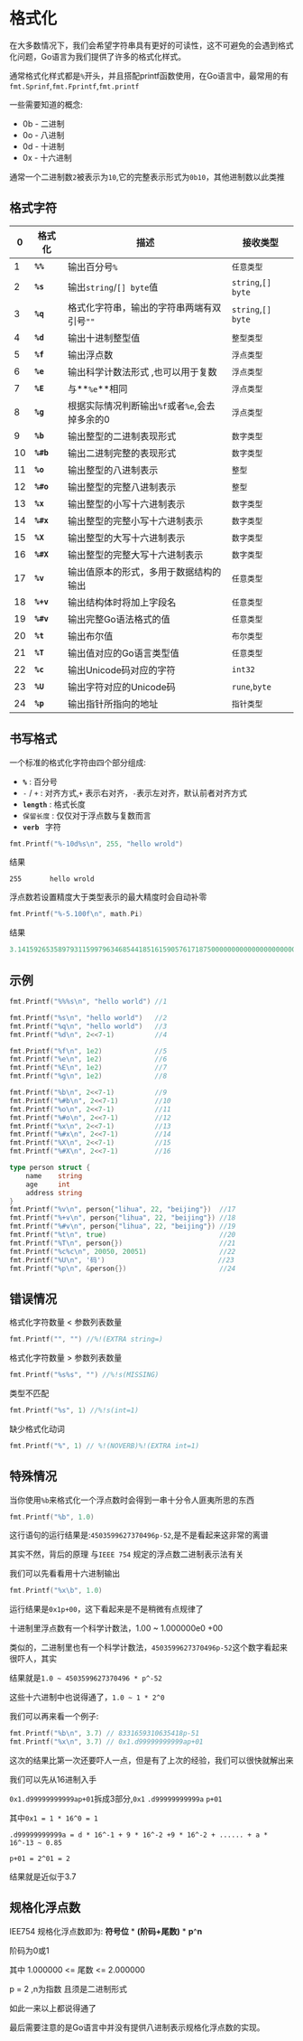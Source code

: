 # 格式化



在大多数情况下，我们会希望字符串具有更好的可读性，这不可避免的会遇到格式化问题，Go语言为我们提供了许多的格式化样式。



通常格式化样式都是`%`开头，并且搭配printf函数使用，在Go语言中，最常用的有`fmt.Sprinf`,`fmt.Fprintf`,`fmt.printf`



一些需要知道的概念:

- 0b - 二进制
- 0o - 八进制
- 0d - 十进制
- 0x - 十六进制

通常一个二进制数`2`被表示为`10`,它的完整表示形式为`0b10`，其他进制数以此类推



## 格式字符

| 0    | 格式化    | 描述                                           | 接收类型           |
| ---- | --------- | ---------------------------------------------- | ------------------ |
| 1    | **`%%`**  | 输出百分号`%`                                  | `任意类型`         |
| 2    | **`%s`**  | 输出`string`/`[] byte`值                       | `string`,`[] byte` |
| 3    | **`%q`**  | 格式化字符串，输出的字符串两端有双引号`""`     | `string`,`[] byte` |
| 4    | **`%d`**  | 输出十进制整型值                               | `整型类型`         |
| 5    | **`%f`**  | 输出浮点数                                     | `浮点类型`         |
| 6    | **`%e`**  | 输出科学计数法形式 ,也可以用于复数             | `浮点类型`         |
| 7    | **`%E`**  | 与**`%e`**相同                                 | `浮点类型`         |
| 8    | **`%g`**  | 根据实际情况判断输出`%f`或者`%e`,会去掉多余的0 | `浮点类型`         |
| 9    | **`%b`**  | 输出整型的二进制表现形式                       | `数字类型`         |
| 10   | **`%#b`** | 输出二进制完整的表现形式                       | `数字类型`         |
| 11   | **`%o`**  | 输出整型的八进制表示                           | `整型`             |
| 12   | **`%#o`** | 输出整型的完整八进制表示                       | `整型`             |
| 13   | **`%x`**  | 输出整型的小写十六进制表示                     | `数字类型`         |
| 14   | **`%#x`** | 输出整型的完整小写十六进制表示                 | `数字类型`         |
| 15   | **`%X`**  | 输出整型的大写十六进制表示                     | `数字类型`         |
| 16   | **`%#X`** | 输出整型的完整大写十六进制表示                 | `数字类型`         |
| 17   | **`%v`**  | 输出值原本的形式，多用于数据结构的输出         | `任意类型`         |
| 18   | **`%+v`** | 输出结构体时将加上字段名                       | `任意类型`         |
| 19   | **`%#v`** | 输出完整Go语法格式的值                         | `任意类型`         |
| 20   | **`%t`**  | 输出布尔值                                     | `布尔类型`         |
| 21   | **`%T`**  | 输出值对应的Go语言类型值                       | `任意类型`         |
| 22   | **`%c`**  | 输出Unicode码对应的字符                        | `int32`            |
| 23   | **`%U`**  | 输出字符对应的Unicode码                        | `rune`,`byte`      |
| 24   | **`%p`**  | 输出指针所指向的地址                           | `指针类型`         |



## 书写格式

一个标准的格式化字符由四个部分组成:

- **`%`**  : 百分号
-  `-` / `+` :  对齐方式,`+` 表示右对齐，`-`表示左对齐，默认前者对齐方式
-  **`length`** :  格式长度
-  `保留长度` : 仅仅对于浮点数与复数而言
-  **`verb `** 字符





```go
fmt.Printf("%-10d%s\n", 255, "hello wrold")
```

结果

```
255       hello wrold
```



浮点数若设置精度大于类型表示的最大精度时会自动补零

```go
fmt.Printf("%-5.100f\n", math.Pi)
```

结果

```go
3.1415926535897931159979634685441851615905761718750000000000000000000000000000000000000000000000000000
```



## 示例

```go
fmt.Printf("%%%s\n", "hello world") //1

fmt.Printf("%s\n", "hello world") 	//2
fmt.Printf("%q\n", "hello world") 	//3
fmt.Printf("%d\n", 2<<7-1)			//4

fmt.Printf("%f\n", 1e2)				//5
fmt.Printf("%e\n", 1e2)				//6
fmt.Printf("%E\n", 1e2)				//7
fmt.Printf("%g\n", 1e2)				//8

fmt.Printf("%b\n", 2<<7-1)			//9
fmt.Printf("%#b\n", 2<<7-1)			//10
fmt.Printf("%o\n", 2<<7-1)			//11
fmt.Printf("%#o\n", 2<<7-1)			//12
fmt.Printf("%x\n", 2<<7-1)			//13
fmt.Printf("%#x\n", 2<<7-1)			//14
fmt.Printf("%X\n", 2<<7-1)			//15
fmt.Printf("%#X\n", 2<<7-1)			//16

type person struct {
    name    string
    age     int
    address string
}
fmt.Printf("%v\n", person{"lihua", 22, "beijing"})	//17
fmt.Printf("%+v\n", person{"lihua", 22, "beijing"})	//18
fmt.Printf("%#v\n", person{"lihua", 22, "beijing"})	//19
fmt.Printf("%t\n", true)							//20
fmt.Printf("%T\n", person{})						//21
fmt.Printf("%c%c\n", 20050, 20051)					//22
fmt.Printf("%U\n", '码')							   //23
fmt.Printf("%p\n", &person{})						//24
```



## 错误情况



格式化字符数量 < 参数列表数量

```go
fmt.Printf("", "") //%!(EXTRA string=)
```



格式化字符数量 > 参数列表数量

```go
fmt.Printf("%s%s", "") //%!s(MISSING)
```



类型不匹配

```go
fmt.Printf("%s", 1) //%!s(int=1)
```



缺少格式化动词

```go
fmt.Printf("%", 1) // %!(NOVERB)%!(EXTRA int=1)
```



## 特殊情况

 当你使用`%b`来格式化一个浮点数时会得到一串十分令人匪夷所思的东西

```go
fmt.Printf("%b", 1.0)
```

这行语句的运行结果是:`4503599627370496p-52`,是不是看起来这非常的离谱

其实不然，背后的原理 与`IEEE 754` 规定的浮点数二进制表示法有关

我们可以先看看用十六进制输出 

```go
fmt.Printf("%x\b", 1.0)
```

运行结果是`0x1p+00`，这下看起来是不是稍微有点规律了

十进制里浮点数有一个科学计数法，1.00 ~ 1.000000e0 +00

类似的，二进制里也有一个科学计数法，`4503599627370496p-52`这个数字看起来很吓人，其实

结果就是`1.0 ~ 4503599627370496 * p^-52`

这些十六进制中也说得通了，`1.0 ~ 1 * 2^0  `

我们可以再来看一个例子:

```go
fmt.Printf("%b\n", 3.7) // 8331659310635418p-51
fmt.Printf("%x\n", 3.7) // 0x1.d99999999999ap+01
```

这次的结果比第一次还要吓人一点，但是有了上次的经验，我们可以很快就解出来

我们可以先从16进制入手

`0x1.d99999999999ap+01`拆成3部分,`0x1` `.d99999999999a` `p+01`

其中`0x1 = 1 * 16^0 = 1`

`.d99999999999a = d * 16^-1 + 9 * 16^-2 +9 * 16^-2 + ...... + a * 16^-13 ~ 0.85    `   

`p+01 = 2^01 = 2`

结果就是近似于3.7



## 规格化浮点数

IEE754 规格化浮点数即为: **符号位** * **(阶码+尾数)** * **p**^**n**

阶码为0或1

其中 1.000000 <= 尾数 <= 2.000000

p = 2 ,n为指数 且须是二进制形式

如此一来以上都说得通了

最后需要注意的是Go语言中并没有提供八进制表示规格化浮点数的实现。

